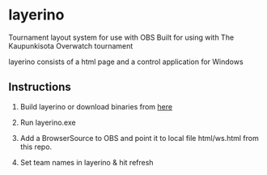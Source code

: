 # layerino
Tournament layout system for use with OBS
Built for using with The Kaupunkisota Overwatch tournament

layerino consists of a html page and a control application for Windows

## Instructions
1) Build layerino or download binaries from [here](https://github.com/eimink/layerino/releases/download/0.1/layerino_0.1.zip)

2) Run layerino.exe

3) Add a BrowserSource to OBS and point it to local file html/ws.html from this repo.

4) Set team names in layerino & hit refresh

